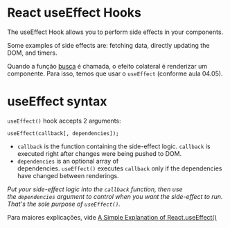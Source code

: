 # React useEffect Hooks

The useEffect Hook allows you to perform side effects in your components.

Some examples of side effects are: fetching data, directly updating the DOM, and timers.

Quando a função [busca](../petshop/src/api/api.js) é chamada, o efeito colateral é renderizar um componente. Para isso, temos que usar o `useEffect` (conforme aula 04.05).



# useEffect syntax

`useEffect()` hook accepts 2 arguments:

``` 
useEffect(callback[, dependencies]);
```



- `callback` is the function containing the side-effect logic. `callback` is executed right after changes were being pushed to DOM.
- `dependencies` is an optional array of dependencies. `useEffect()` executes `callback` only if the dependencies have changed between renderings.

*Put your side-effect logic into the `callback` function, then use the `dependencies` argument to control when you want the side-effect to run. That's the sole purpose of `useEffect()`.*

Para maiores explicações, vide [A Simple Explanation of React.useEffect()](A%20Simple%20Explanation%20of%20React.useEffect().pdf)